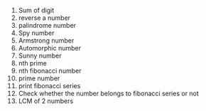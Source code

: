 1. Sum of digit
2. reverse a number
3. palindrome number
4. Spy number
5. Armstrong number
6. Automorphic number
7. Sunny number
8. nth prime
9. nth fibonacci number
10. prime number
11. print fibonacci series
12. Check whether the number belongs to fibonacci series or not
13. LCM of 2 numbers


